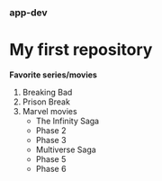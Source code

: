 ### app-dev
# My first repository
**Favorite series/movies**
1. Breaking Bad
2. Prison Break
3. Marvel movies
   - The Infinity Saga
   - Phase 2
   - Phase 3
   - Multiverse Saga
   - Phase 5
   - Phase 6
     
